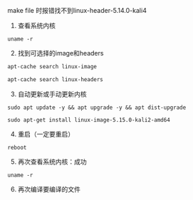 make file 时报错找不到linux-header-5.14.0-kali4

1. 查看系统内核
```
uname -r
```
2. 找到可选择的image和headers
```sh
apt-cache search linux-image
```
```sh
apt-cache search linux-headers
```
3. 自动更新或手动更新内核
```
sudo apt update -y && apt upgrade -y && apt dist-upgrade
```
```
sudo apt-get install linux-image-5.15.0-kali2-amd64
```
4. 重启（一定要重启）
```
reboot
```
5. 再次查看系统内核：成功
```
uname -r
```
6. 再次编译要编译的文件
